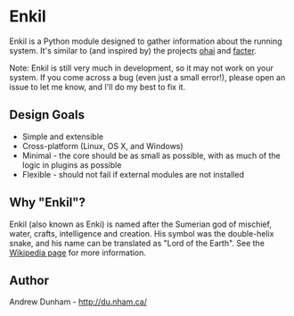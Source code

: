 Enkil
=====

Enkil is a Python module designed to gather information about the running system.  It's similar to (and inspired by) the projects [ohai](https://github.com/opscode/ohai) and [facter](https://github.com/puppetlabs/facter).

Note: Enkil is still very much in development, so it may not work on your system.  If you come across a bug (even just a small error!), please open an issue to let me know, and I'll do my best to fix it.

Design Goals
------------

  * Simple and extensible
  * Cross-platform (Linux, OS X, and Windows)
  * Minimal - the core should be as small as possible, with as much of the logic in plugins as possible
  * Flexible - should not fail if external modules are not installed

Why "Enkil"?
-----------

Enkil (also known as Enki) is named after the Sumerian god of mischief, water, crafts, intelligence and creation.  His symbol was the double-helix snake, and his name can be translated as "Lord of the Earth".  See the [Wikipedia page](http://en.wikipedia.org/wiki/Enki) for more information.


Author
------

Andrew Dunham - http://du.nham.ca/